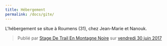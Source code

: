 ```yaml
---
title: Hébergement
permalink: /docs/gite/
---
```


L'hébergement se situe à Roumens (31), chez Jean-Marie et Nanouk.

<div class="fb-post" data-href="https://www.facebook.com/Ladag2.31/posts/123152858283581" data-width="750" data-show-text="true"><blockquote cite="https://www.facebook.com/Ladag2.31/posts/123152858283581" class="fb-xfbml-parse-ignore">Publié par <a href="https://www.facebook.com/Ladag2.31/">Stage De Trail En Montagne Noire</a> sur&nbsp;<a href="https://www.facebook.com/Ladag2.31/posts/123152858283581">vendredi 30 juin 2017</a></blockquote></div>

